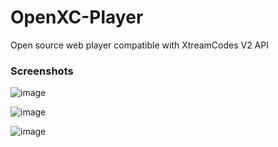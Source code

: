 
 # OpenXC-Player
 Open source web player compatible with XtreamCodes V2 API

 
### Screenshots

![image](https://steamuserimages-a.akamaihd.net/ugc/2485514623316959223/5FC7E3D5AF047256BBCA995BB4CADCC826278370/?imw=5000&imh=5000&ima=fit&impolicy=Letterbox&imcolor=%23000000&letterbox=false)

![image](https://steamuserimages-a.akamaihd.net/ugc/2485514623316959505/DD8DB5641452B55EEA23E3EB46E16BB8A7F263CA/?imw=5000&imh=5000&ima=fit&impolicy=Letterbox&imcolor=%23000000&letterbox=false)

![image](https://steamuserimages-a.akamaihd.net/ugc/2485514623316959884/4B15E5CE46F599C3F794B48722F9AB7FA494E5DA/?imw=5000&imh=5000&ima=fit&impolicy=Letterbox&imcolor=%23000000&letterbox=false)
